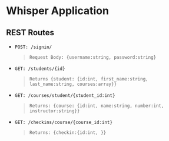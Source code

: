 # Whisper Application


## REST Routes ##

* `POST: /signin/`

  > `Request Body: {username:string, password:string}`

* `GET: /students/{id}`

  > `Returns {student: {id:int, first_name:string, last_name:string, courses:array}}`

* `GET: /courses/student/{student_id:int}`

  > `Returns: {course: {id:int, name:string, number:int, instructor:string}}`

* `GET: /checkins/course/{course_id:int}`

  > `Returns: {checkin:{id:int, }}`
